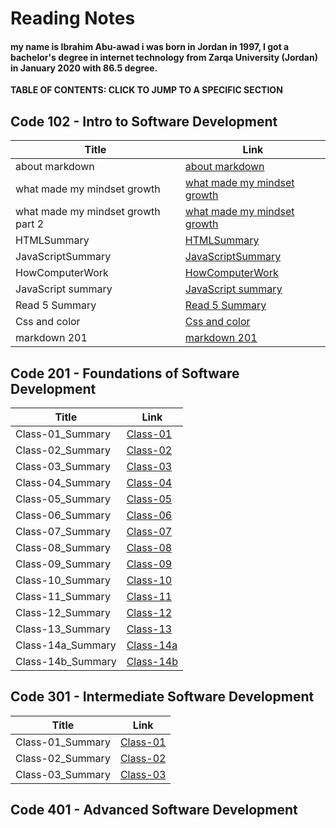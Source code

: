 # Reading Notes


#### my name is Ibrahim Abu-awad i was born in Jordan in 1997, I got a bachelor's degree in internet technology from Zarqa University (Jordan) in January 2020 with 86.5 degree.


**TABLE OF CONTENTS: CLICK TO JUMP TO A SPECIFIC SECTION**

## Code 102 - Intro to Software Development

| Title      | Link |
| ----------- | ----------- |
| about markdown      | [about markdown](https://ibrahimabuawad.github.io/reading-notes/MarkDown_Inf)       |
| what made my mindset growth   | [what made my mindset growth](https://ibrahimabuawad.github.io/reading-notes/myway)       |
| what made my mindset growth part 2          | [what made my mindset growth](https://ibrahimabuawad.github.io/reading-notes/GitSummary)            |
| HTMLSummary            | [HTMLSummary](https://ibrahimabuawad.github.io/reading-notes/HTMLSummary) |
| JavaScriptSummary            | [JavaScriptSummary](https://ibrahimabuawad.github.io/reading-notes/JavaScript_jQuery_Summary) |
| HowComputerWork            | [HowComputerWork](https://ibrahimabuawad.github.io/reading-notes/HowComputersWork)|
| JavaScript summary            | [JavaScript summary](https://ibrahimabuawad.github.io/reading-notes/Read4c)|
| Read 5 Summary            | [Read 5 Summary](https://ibrahimabuawad.github.io/reading-notes/Read5)             | 
| Css and color            | [Css and color](https://ibrahimabuawad.github.io/reading-notes/Css_Color)             | 
| markdown 201            | [markdown 201](https://ibrahimabuawad.github.io/reading-notes/MarkDown201)            |


## Code 201 - Foundations of Software Development

| Title      | Link |
| ----------- | ----------- |
| Class-01_Summary            | [Class-01](https://ibrahimabuawad.github.io/reading-notes/class-01)             |
| Class-02_Summary            | [Class-02](https://ibrahimabuawad.github.io/reading-notes/class-02)             |
| Class-03_Summary            | [Class-03](https://ibrahimabuawad.github.io/reading-notes/class-03) |
| Class-04_Summary            | [Class-04](https://ibrahimabuawad.github.io/reading-notes/class-04) |
| Class-05_Summary            | [Class-05](https://ibrahimabuawad.github.io/reading-notes/Class-05) |
| Class-06_Summary            | [Class-06](https://ibrahimabuawad.github.io/reading-notes/Class-06) |
| Class-07_Summary            | [Class-07](https://ibrahimabuawad.github.io/reading-notes/Class-07) |
| Class-08_Summary            | [Class-08](https://ibrahimabuawad.github.io/reading-notes/Class-08) |
| Class-09_Summary            | [Class-09](https://ibrahimabuawad.github.io/reading-notes/Class-09) |
| Class-10_Summary            | [Class-10](https://ibrahimabuawad.github.io/reading-notes/Class-10) |
| Class-11_Summary            | [Class-11](https://ibrahimabuawad.github.io/reading-notes/Class-11) |
| Class-12_Summary            | [Class-12](https://ibrahimabuawad.github.io/reading-notes/Class-12) |
| Class-13_Summary            | [Class-13](https://ibrahimabuawad.github.io/reading-notes/Class-13) |
| Class-14a_Summary            | [Class-14a](https://ibrahimabuawad.github.io/reading-notes/Class-14a) |
| Class-14b_Summary            | [Class-14b](https://ibrahimabuawad.github.io/reading-notes/Class-14b) |


## Code 301 - Intermediate Software Development

| Title      | Link |
| ----------- | ----------- |
| Class-01_Summary | [Class-01](https://ibrahimabuawad.github.io/reading-notes/301/class-01)             |
| Class-02_Summary | [Class-02](https://ibrahimabuawad.github.io/reading-notes/301/class-02)             |
| Class-03_Summary | [Class-03](https://ibrahimabuawad.github.io/reading-notes/301/class-03)             |





## Code 401 - Advanced Software Development


